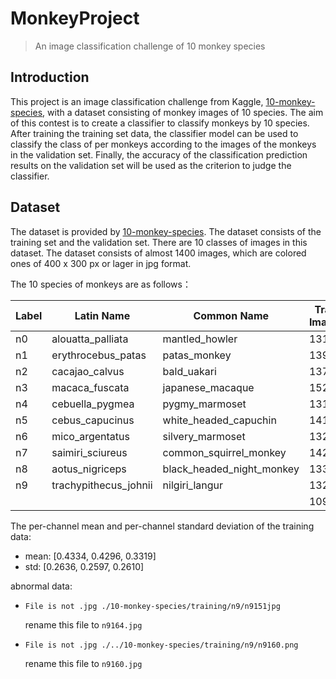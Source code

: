 # MonkeyProject
> An image classification challenge of 10 monkey species

## Introduction

This project is an image classification challenge from Kaggle, [10-monkey-species](https://www.kaggle.com/slothkong/10-monkey-species), with a dataset consisting of monkey images of 10 species. The aim of this contest is to create a classifier to classify monkeys by 10 species. After training the training set data, the classifier model can be used to classify the class of per monkeys according to the images of the monkeys in the validation set. Finally, the accuracy of the classification prediction results on the validation set will be used as the criterion to judge the classifier.

## Dataset

The dataset is provided by [10-monkey-species](https://www.kaggle.com/slothkong/10-monkey-species). The dataset consists of the training set and the validation set. There are 10 classes of images in this dataset. The dataset consists of almost 1400 images, which are colored ones of 400 x 300 px or lager in jpg format.

The 10 species of monkeys are as follows：

| Label | Latin Name            | Common Name               | Train Images | Validation Images |
| ----- | --------------------- | ------------------------- | ------------ | ----------------- |
| n0    | alouatta_palliata     | mantled_howler            | 131          | 26                |
| n1    | erythrocebus_patas    | patas_monkey              | 139          | 28                |
| n2    | cacajao_calvus        | bald_uakari               | 137          | 27                |
| n3    | macaca_fuscata        | japanese_macaque          | 152          | 30                |
| n4    | cebuella_pygmea       | pygmy_marmoset            | 131          | 26                |
| n5    | cebus_capucinus       | white_headed_capuchin     | 141          | 28                |
| n6    | mico_argentatus       | silvery_marmoset          | 132          | 26                |
| n7    | saimiri_sciureus      | common_squirrel_monkey    | 142          | 28                |
| n8    | aotus_nigriceps       | black_headed_night_monkey | 133          | 27                |
| n9    | trachypithecus_johnii | nilgiri_langur            | 132          | 26                |
|       |                       |                           | 1098         | 272               |

The per-channel mean and per-channel standard deviation of the training data:

* mean: [0.4334, 0.4296, 0.3319]
* std: [0.2636, 0.2597, 0.2610]

abnormal data:

* `File is not .jpg ./10-monkey-species/training/n9/n9151jpg`

  rename this file to `n9164.jpg`

* `File is not .jpg ./../10-monkey-species/training/n9/n9160.png`

  rename this file to `n9160.jpg`
